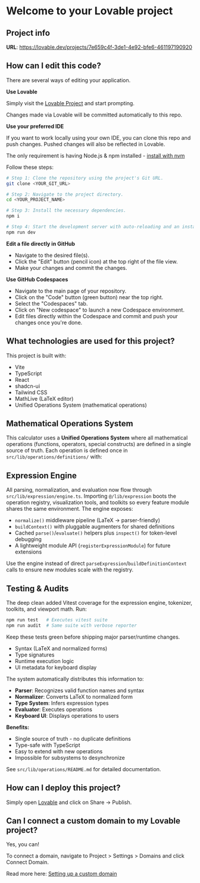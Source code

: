 # Welcome to your Lovable project

## Project info

**URL**: https://lovable.dev/projects/7e659c4f-3de1-4e92-bfe6-461197190920

## How can I edit this code?

There are several ways of editing your application.

**Use Lovable**

Simply visit the [Lovable Project](https://lovable.dev/projects/7e659c4f-3de1-4e92-bfe6-461197190920) and start prompting.

Changes made via Lovable will be committed automatically to this repo.

**Use your preferred IDE**

If you want to work locally using your own IDE, you can clone this repo and push changes. Pushed changes will also be reflected in Lovable.

The only requirement is having Node.js & npm installed - [install with nvm](https://github.com/nvm-sh/nvm#installing-and-updating)

Follow these steps:

```sh
# Step 1: Clone the repository using the project's Git URL.
git clone <YOUR_GIT_URL>

# Step 2: Navigate to the project directory.
cd <YOUR_PROJECT_NAME>

# Step 3: Install the necessary dependencies.
npm i

# Step 4: Start the development server with auto-reloading and an instant preview.
npm run dev
```

**Edit a file directly in GitHub**

- Navigate to the desired file(s).
- Click the "Edit" button (pencil icon) at the top right of the file view.
- Make your changes and commit the changes.

**Use GitHub Codespaces**

- Navigate to the main page of your repository.
- Click on the "Code" button (green button) near the top right.
- Select the "Codespaces" tab.
- Click on "New codespace" to launch a new Codespace environment.
- Edit files directly within the Codespace and commit and push your changes once you're done.

## What technologies are used for this project?

This project is built with:

- Vite
- TypeScript
- React
- shadcn-ui
- Tailwind CSS
- MathLive (LaTeX editor)
- Unified Operations System (mathematical operations)

## Mathematical Operations System

This calculator uses a **Unified Operations System** where all mathematical operations (functions, operators, special constructs) are defined in a single source of truth. Each operation is defined once in `src/lib/operations/definitions/` with:

## Expression Engine

All parsing, normalization, and evaluation now flow through `src/lib/expression/engine.ts`. Importing `@/lib/expression` boots the operation registry, visualization tools, and toolkits so every feature module shares the same environment. The engine exposes:

- `normalize()` middleware pipeline (LaTeX → parser-friendly)
- `buildContext()` with pluggable augmenters for shared definitions
- Cached `parse()`/`evaluate()` helpers plus `inspect()` for token-level debugging
- A lightweight module API (`registerExpressionModule`) for future extensions

Use the engine instead of direct `parseExpression`/`buildDefinitionContext` calls to ensure new modules scale with the registry.

## Testing & Audits

The deep clean added Vitest coverage for the expression engine, tokenizer, toolkits, and viewport math. Run:

```sh
npm run test   # Executes vitest suite
npm run audit  # Same suite with verbose reporter
```

Keep these tests green before shipping major parser/runtime changes.

- Syntax (LaTeX and normalized forms)
- Type signatures
- Runtime execution logic
- UI metadata for keyboard display

The system automatically distributes this information to:
- **Parser**: Recognizes valid function names and syntax
- **Normalizer**: Converts LaTeX to normalized form
- **Type System**: Infers expression types
- **Evaluator**: Executes operations
- **Keyboard UI**: Displays operations to users

**Benefits:**
- Single source of truth - no duplicate definitions
- Type-safe with TypeScript
- Easy to extend with new operations
- Impossible for subsystems to desynchronize

See `src/lib/operations/README.md` for detailed documentation.

## How can I deploy this project?

Simply open [Lovable](https://lovable.dev/projects/7e659c4f-3de1-4e92-bfe6-461197190920) and click on Share -> Publish.

## Can I connect a custom domain to my Lovable project?

Yes, you can!

To connect a domain, navigate to Project > Settings > Domains and click Connect Domain.

Read more here: [Setting up a custom domain](https://docs.lovable.dev/features/custom-domain#custom-domain)

